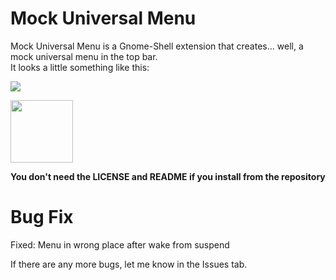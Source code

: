 # Mock Universal Menu
Mock Universal Menu is a Gnome-Shell extension that creates... well, a mock universal menu in the top bar.  
It looks a little something like this:  

<img src="https://extensions.gnome.org/extension-data/screenshots/screenshot_4111_SJLlCtx.png">

[<img src="https://micheleg.github.io/dash-to-dock/media/get-it-on-ego.png" height="100">](https://extensions.gnome.org/extension/4111/mock-universal-menu/)


**You don't need the LICENSE and README if you install from the repository**


# Bug Fix

Fixed: Menu in wrong place after wake from suspend


If there are any more bugs, let me know in the Issues tab.
